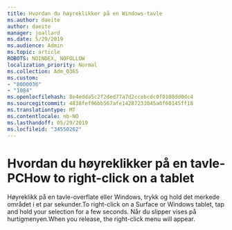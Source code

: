 ```yaml
---
title: Hvordan du høyreklikker på en Windows-tavle
ms.author: daeite
author: daeite
manager: joallard
ms.date: 5/29/2019
ms.audience: Admin
ms.topic: article
ROBOTS: NOINDEX, NOFOLLOW
localization_priority: Normal
ms.collection: Adm_O365
ms.custom:
- "8000036"
- "1084"
ms.openlocfilehash: 8e4edda5c2f2ded77a7d2ccebcdc0f0108dd0dc4
ms.sourcegitcommit: 4838fef96bb567afe14287233045a0f60145ff18
ms.translationtype: MT
ms.contentlocale: nb-NO
ms.lasthandoff: 05/29/2019
ms.locfileid: "34550262"
---
```

# <a name="how-to-right-click-on-a-tablet"></a><span data-ttu-id="f5598-102">Hvordan du høyreklikker på en tavle-PC</span><span class="sxs-lookup"><span data-stu-id="f5598-102">How to right-click on a tablet</span></span>

<span data-ttu-id="f5598-103">Høyreklikk på en tavle-overflate eller Windows, trykk og hold det merkede området i et par sekunder.</span><span class="sxs-lookup"><span data-stu-id="f5598-103">To right-click on a Surface or Windows tablet, tap and hold your selection for a few seconds.</span></span> <span data-ttu-id="f5598-104">Når du slipper vises på hurtigmenyen.</span><span class="sxs-lookup"><span data-stu-id="f5598-104">When you release, the right-click menu will appear.</span></span>